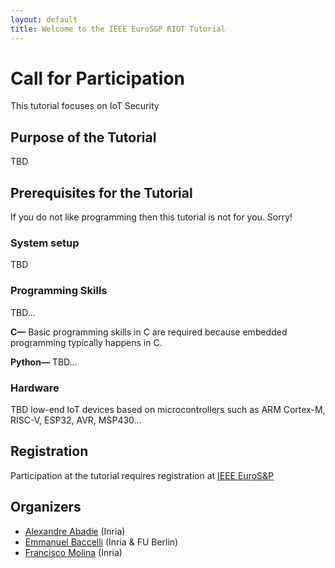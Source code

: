 ```yaml
---
layout: default
title: Welcome to the IEEE EuroS&P RIOT Tutorial
---
```


# Call for Participation

This tutorial focuses on IoT Security


## Purpose of the Tutorial

TBD

## Prerequisites for the Tutorial

If you do not like programming then this tutorial is not for you. Sorry!


### System setup

TBD


### Programming Skills

TBD...

**C&mdash;**
Basic programming skills in C are required because embedded programming typically happens in C. 


**Python&mdash;**
TBD...


### Hardware 
TBD low-end IoT devices based on microcontrollers such as ARM Cortex-M, RISC-V, ESP32, AVR, MSP430...



## Registration

Participation at the tutorial requires registration at [IEEE EuroS&P](https://www.ieee-security.org/TC/EuroSP2020/)

## Organizers

- [Alexandre Abadie](https://github.com/aabadie) (Inria)
- [Emmanuel Baccelli](https://emmanuelbaccelli.com/) (Inria & FU Berlin)
- [Francisco Molina](https://github.com/fjmolinas) (Inria)

